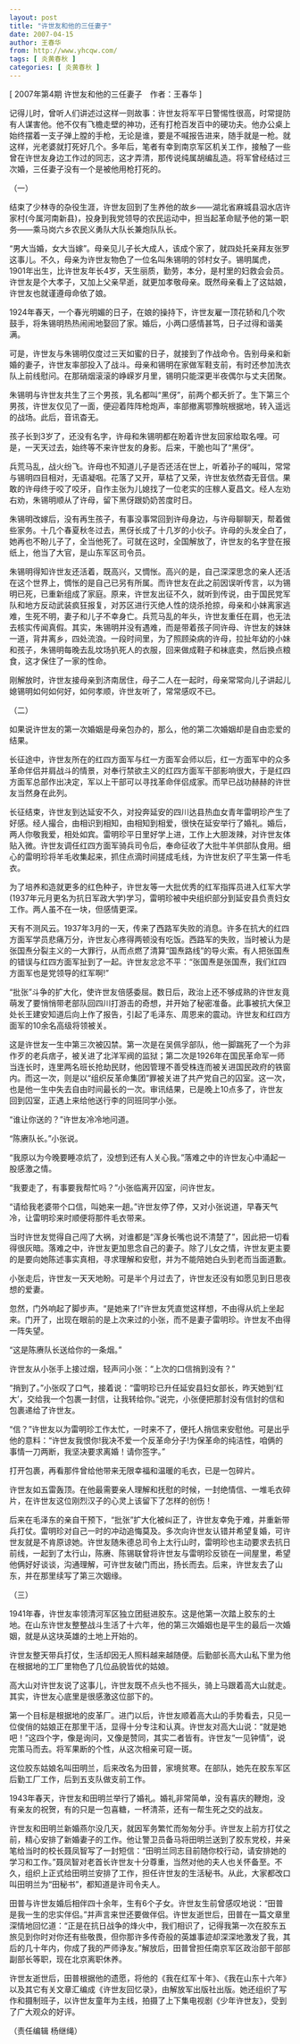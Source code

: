 ```yaml
---
layout: post
title: "许世友和他的三任妻子"
date: 2007-04-15
author: 王春华
from: http://www.yhcqw.com/
tags: [ 炎黄春秋 ]
categories: [ 炎黄春秋 ]
---
```



[ 2007年第4期 许世友和他的三任妻子　作者：王春华 ]


记得儿时，曾听人们讲述过这样一则故事：许世友将军平日警惕性很高，时常提防有人谋害他。他不仅有飞檐走壁的神功，还有打枪百发百中的硬功夫。他办公桌上始终摆着一支子弹上膛的手枪，无论是谁，要是不喊报告进来，随手就是一枪。就这样，光老婆就打死好几个。多年后，笔者有幸到南京军区机关工作，接触了一些曾在许世友身边工作过的同志，这才弄清，那传说纯属胡编乱造。将军曾经结过三次婚，三任妻子没有一个是被他用枪打死的。

（一）


结束了少林寺的杂役生涯，许世友回到了生养他的故乡——湖北省麻城县泅水店许家村(今属河南新县)，投身到我党领导的农民运动中，担当起革命赋予他的第一职务——乘马岗六乡农民义勇队大队长兼炮队队长。


“男大当婚，女大当嫁”。母亲见儿子长大成人，该成个家了，就四处托亲拜友张罗这事儿。不久，母亲为许世友物色了一位名叫朱锡明的邻村女子。锡明属虎，1901年出生，比许世友年长4岁，天生丽质，勤劳，本分，是村里的妇救会会员。许世友是个大孝子，又加上父亲早逝，就更加孝敬母亲。既然母亲看上了这姑娘，许世友也就谨遵母命依了娘。

1924年春天，一个春光明媚的日子，在娘的操持下，许世友雇一顶花轿和几个吹鼓手，将朱锡明热热闹闹地娶回了家。婚后，小两口感情甚笃，日子过得和谐美满。


可是，许世友与朱锡明仅度过三天如蜜的日子，就接到了作战命令。告别母亲和新婚的妻子，许世友率部投入了战斗。母亲和锡明在家做军鞋支前，有时还参加洗衣队上前线慰问。在那硝烟滚滚的峥嵘岁月里，锡明只能深更半夜偶尔与丈夫团聚。


朱锡明与许世友共生了三个男孩，乳名都叫“黑伢”，前两个都夭折了。生下第三个男孩，许世友仅见了一面，便迎着阵阵枪炮声，率部撤离鄂豫皖根据地，转入遥远的战场。此后，音讯杳无。

孩子长到3岁了，还没有名字，许母和朱锡明都在盼着许世友回家给取名哩。可是，一天天过去，始终等不来许世友的身影。后来，干脆也叫了“黑伢”。


兵荒马乱，战火纷飞。许母也不知道儿子是否还活在世上，听着孙子的喊叫，常常与锡明四目相对，无语凝咽。花落了又开，草枯了又荣，许世友依然杳无音信。果敢的许母终于咬了咬牙，自作主张为儿媳找了一位老实的庄稼人夏昌文。经人左劝右劝，朱锡明顺从了许母，留下黑伢跟奶奶苦度时日。


朱锡明改嫁后，没有再生孩子，有事没事常回到许母身边，与许母聊聊天，帮着做些家务。十几个春夏秋冬过去，黑伢长成了十几岁的小伙子。许母的头发全白了，她再也不盼儿子了，全当他死了。可就在这时，全国解放了，许世友的名字登在报纸上，他当了大官，是山东军区司令员。


朱锡明得知许世友还活着，既高兴，又惆怅。高兴的是，自己深深思念的亲人还活在这个世界上，惆怅的是自己已另有所属。而许世友在此之前因误听传言，以为锡明已死，已重新组成了家庭。原来，许世友出征不久，就听到传说，由于国民党军队和地方反动武装疯狂报复，对苏区进行灭绝人性的烧杀抢掠，母亲和小妹离家逃难，生死不明，妻子和儿子不幸身亡。兵荒马乱的年头，许世友重任在肩，也无法去核实传闻真假。其实，朱锡明并没有遇难，而是带着孩子同许母、许世友的妹妹一道，背井离乡，四处流浪。一段时间里，为了照顾染病的许母，拉扯年幼的小妹和孩子，朱锡明每晚去乱坟场扒死人的衣服，回来做成鞋子和袜底卖，然后换点粮食，这才保住了一家的性命。

刚解放时，许世友接母亲到济南居住，母子二人在一起时，母亲常常向儿子讲起儿媳锡明如何如何好，如何孝顺，许世友听了，常常感叹不已。

（二）

如果说许世友的第一次婚姻是母亲包办的，那么，他的第二次婚姻却是自由恋爱的结果。


长征途中，许世友所在的红四方面军与红一方面军会师以后，红一方面军中的众多革命伴侣并肩战斗的情景，对奉行禁欲主义的红四方面军干部影响很大，于是红四方面军总部作出决定，军以上干部可以寻找革命伴侣成家。而早已战功赫赫的许世友当然身在此列。


长征结束，许世友到达延安不久，对投奔延安的四川达县热血女青年雷明珍产生了好感。经人撮合，由相识到相知，由相知到相爱，很快在延安举行了婚礼。婚后，两人你敬我爱，相处如宾。雷明珍平日里好学上进，工作上大胆泼辣，对许世友体贴入微。许世友调任红四方面军骑兵司令后，奉命征收了大批牛羊供部队食用。细心的雷明珍将羊毛收集起来，抓住点滴时间搓成毛线，为许世友织了平生第一件毛衣。


为了培养和造就更多的红色种子，许世友等一大批优秀的红军指挥员进入红军大学(1937年元月更名为抗日军政大学)学习，雷明珍被中央组织部分到延安县负责妇女工作。两人虽不在一块，但感情更深。


天有不测风云。1937年3月的一天，传来了西路军失败的消息。许多在抗大的红四方面军学员悲痛万分，许世友心疼得两顿没有吃饭。西路军的失败，当时被认为是张国焘分裂主义的一大罪行，从而点燃了清算“国焘路线”的导火索。有人把张国焘的错误与红四方面军扯到了一起。许世友忿忿不平：“张国焘是张国焘，我们红四方面军也是党领导的红军啊!”


“批张”斗争的扩大化，使许世友倍感委屈。数日后，政治上还不够成熟的许世友竟萌发了要悄悄带老部队回四川打游击的奇想，并开始了秘密准备。此事被抗大保卫处长王建安知道后向上作了报告，引起了毛泽东、周恩来的震动。许世友和红四方面军的10余名高级将领被关。


这是许世友一生中第三次被囚禁。第一次是在吴佩孚部队，他一脚踹死了一个为非作歹的老兵痞子，被关进了北洋军阀的监狱；第二次是1926年在国民革命军一师当连长时，连里两名班长抢劫民财，他因管理不善受株连而被关进国民政府的铁窗内。而这一次，则是以“组织反革命集团”罪被关进了共产党自己的囚室。这一次，也是他一生中失去自由时间最长的一次。审讯结果，已是晚上10点多了，许世友回到囚室，正遇上来给他送行李的同班同学小张。

“谁让你送的？”许世友冷冷地问道。

“陈赓队长。”小张说。

“我原以为今晚要睡凉炕了，没想到还有人关心我。”落难之中的许世友心中涌起一股感激之情。

“我要走了，有事要我帮忙吗？”小张临离开囚室，问许世友。

“请给我老婆带个口信，叫她来一趟。”许世友停了停，又对小张说道，早春天气冷，让雷明珍来时顺便将那件毛衣带来。


当时许世友觉得自己闯了大祸，对谁都是“浑身长嘴也说不清楚了”，因此把一切看得很灰暗。落难之中，许世友更加思念自己的妻子。除了儿女之情，许世友更主要的是要向她陈述事实真相，寻求理解和安慰，并为不能陪她白头到老而当面道歉。

小张走后，许世友一天天地盼。可是半个月过去了，许世友还没有如愿见到日思夜想的爱妻。

忽然，门外响起了脚步声。“是她来了!”许世友凭直觉这样想，不由得从炕上坐起来。门开了，出现在眼前的是上次来过的小张，而不是妻子雷明珍。许世友不由得一阵失望。

“这是陈赓队长送给你的一条烟。”

许世友从小张手上接过烟，轻声问小张：“上次的口信捎到没有？”


“捎到了。”小张叹了口气，接着说：“雷明珍已升任延安县妇女部长，昨天她到‘红大’，交给我一个包裹一封信，让我转给你。”说完，小张便把那封没有信封的信和包裹递给了许世友。


“信？”许世友以为雷明珍工作太忙，一时来不了，便托人捎信来安慰他。可是出乎他的意料：“许世友我恨你!我决不爱一个反革命分子!为保革命的纯洁性，咱俩的事情一刀两断，我坚决要求离婚！请你签字。”

打开包裹，再看那件曾给他带来无限幸福和温暖的毛衣，已是一包碎片。

许世友如五雷轰顶。在他最需要亲人理解和抚慰的时候，一封绝情信、一堆毛衣碎片，在许世友这位刚烈汉子的心灵上该留下了怎样的创伤！


后来在毛泽东的亲自干预下，“批张”扩大化被纠正了，许世友幸免于难，并重新带兵打仗。雷明珍对自己一时的冲动追悔莫及。多次向许世友认错并希望复婚，可许世友就是不肯原谅她。许世友随朱德总司令上太行山时，雷明珍也主动要求去抗日前线，一起到了太行山，陈赓、陈锡联曾将许世友与雷明珍反锁在一间屋里，希望他俩好好谈谈，沟通理解，可许世友破门而出，扬长而去。后来，许世友去了山东，并在那里续写了第三次姻缘。

（三）


1941年春，许世友率领清河军区独立团挺进胶东。这是他第一次踏上胶东的土地。在山东许世友整整战斗生活了十六年，他的第三次婚姻也是平生的最后一次婚姻，就是从这块英雄的土地上开始的。

许世友整天带兵打仗，生活却因无人照料越来越随便。后勤部长高大山私下里为他在根据地的工厂里物色了几位品貌皆优的姑娘。

高大山对许世友说了这事儿，许世友既不点头也不摇头，骑上马跟着高大山就走。其实，许世友心底里是很感激这位部下的。


第一个目标是根据地的皮革厂。进门以后，许世友顺着高大山的手势看去，只见一位俊俏的姑娘正在那里干活，显得十分专注和认真。许世友对高大山说：“就是她吧！”这四个字，像是询问，又像是赞同，其实二者皆有。许世友“一见钟情”，说完策马而去。将军果断的个性，从这次相亲可窥一斑。

这位胶东姑娘名叫田明兰，后来改名为田普，家境贫寒。在部队，她先在胶东军区后勤工厂工作，后到五支队做支前工作。

1943年春天，许世友和田明兰举行了婚礼。婚礼非常简单，没有喜庆的鞭炮，没有亲友的祝贺，有的只是一包喜糖，一杯清茶，还有一帮生死之交的战友。


许世友和田明兰新婚燕尔没几天，就因军务繁忙而匆匆分手。许世友上前方打仗之前，精心安排了新婚妻子的工作。他让警卫员备马将田明兰送到了胶东党校，并亲笔给当时的校长聂凤智写了一封短信：“田明兰同志目前随你校行动，请安排她的学习和工作。”聂凤智对老首长许世友十分尊重，当然对他的夫人也关怀备至。不久，组织上正式给田明兰安排了工作，担任许世友的生活秘书。从此，大家都改口叫田明兰为“田秘书”，都知道是许司令夫人。


田普与许世友婚后相伴四十余年，生有6个子女。许世友生前曾感叹地说：“田普是我一生的忠实伴侣。”并声言来世还要做伴侣。许世友逝世后，田普在一篇文章里深情地回忆道：“正是在抗日战争的烽火中，我们相识了，记得我第一次在胶东五旅见到你时对你还有些敬畏，但你那许多传奇般的英雄事迹却深深地激发了我，其后的几十年内，你成了我的严师诤友。”解放后，田普曾担任南京军区政治部干部部副部长等职，现在北京离职休养。


许世友逝世后，田普根据他的遗愿，将他的《我在红军十年》、《我在山东十六年》以及其它有关文章汇编成《许世友回忆录》，由解放军出版社出版。她还组织了写作和摄制班子，以许世友童年为主线，拍摄了上下集电视剧《少年许世友》，受到了广大观众的好评。

（责任编辑 杨继绳）


